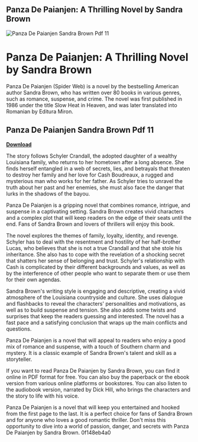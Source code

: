## Panza De Paianjen: A Thrilling Novel by Sandra Brown

 
![Panza De Paianjen Sandra Brown Pdf 11](https://encrypted-tbn3.gstatic.com/images?q=tbn:ANd9GcQcbLx6q7Pq0-f5eBWPRSK927Bjxgqkbk92IXXHfwLDB_yyME8353weHbLH)

 
# Panza De Paianjen: A Thrilling Novel by Sandra Brown
 
Panza De Paianjen (Spider Web) is a novel by the bestselling American author Sandra Brown, who has written over 80 books in various genres, such as romance, suspense, and crime. The novel was first published in 1986 under the title Slow Heat in Heaven, and was later translated into Romanian by Editura Miron.
 
## Panza De Paianjen Sandra Brown Pdf 11


[**Download**](https://poitaihanew.blogspot.com/?l=2tK21N)

 
The story follows Schyler Crandall, the adopted daughter of a wealthy Louisiana family, who returns to her hometown after a long absence. She finds herself entangled in a web of secrets, lies, and betrayals that threaten to destroy her family and her love for Cash Boudreaux, a rugged and mysterious man who works for her father. As Schyler tries to unravel the truth about her past and her enemies, she must also face the danger that lurks in the shadows of the bayou.
 
Panza De Paianjen is a gripping novel that combines romance, intrigue, and suspense in a captivating setting. Sandra Brown creates vivid characters and a complex plot that will keep readers on the edge of their seats until the end. Fans of Sandra Brown and lovers of thrillers will enjoy this book.
  
The novel explores the themes of family, loyalty, identity, and revenge. Schyler has to deal with the resentment and hostility of her half-brother Lucas, who believes that she is not a true Crandall and that she stole his inheritance. She also has to cope with the revelation of a shocking secret that shatters her sense of belonging and trust. Schyler's relationship with Cash is complicated by their different backgrounds and values, as well as by the interference of other people who want to separate them or use them for their own agendas.
 
Sandra Brown's writing style is engaging and descriptive, creating a vivid atmosphere of the Louisiana countryside and culture. She uses dialogue and flashbacks to reveal the characters' personalities and motivations, as well as to build suspense and tension. She also adds some twists and surprises that keep the readers guessing and interested. The novel has a fast pace and a satisfying conclusion that wraps up the main conflicts and questions.
 
Panza De Paianjen is a novel that will appeal to readers who enjoy a good mix of romance and suspense, with a touch of Southern charm and mystery. It is a classic example of Sandra Brown's talent and skill as a storyteller.
  
If you want to read Panza De Paianjen by Sandra Brown, you can find it online in PDF format for free. You can also buy the paperback or the ebook version from various online platforms or bookstores. You can also listen to the audiobook version, narrated by Dick Hill, who brings the characters and the story to life with his voice.
 
Panza De Paianjen is a novel that will keep you entertained and hooked from the first page to the last. It is a perfect choice for fans of Sandra Brown and for anyone who loves a good romantic thriller. Don't miss this opportunity to dive into a world of passion, danger, and secrets with Panza De Paianjen by Sandra Brown.
 0f148eb4a0

